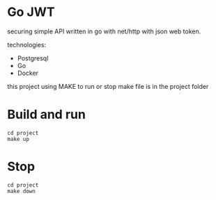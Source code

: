 # Go JWT

securing simple API written in go with net/http with json web token. 

technologies: 

  - Postgresql 
  - Go 
  - Docker 

this project using MAKE to run or stop
make file is in the project folder

# Build and run 
    cd project 
    make up

# Stop 
    cd project 
    make down 